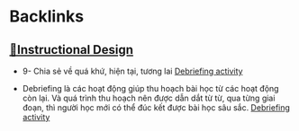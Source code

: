 
# Backlinks
## [🌱Instructional Design](<🌱Instructional Design.md>)
- 9- Chia sẻ về quá khứ, hiện tại, tương lai [Debriefing activity](<Debriefing activity.md>)

- Debriefing là các hoạt động giúp thu hoạch bài học từ các hoạt động còn lại. Và quá trình thu hoạch nên được dẫn dắt từ từ, qua từng giai đoạn, thì người học mới có thể đúc kết được bài học sâu sắc. [Debriefing activity](<Debriefing activity.md>)

